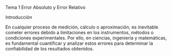 Tema 1 Error Absoluto y Error Relativo

Introducción

En cualquier proceso de medición, cálculo o aproximación, es inevitable cometer errores debido a limitaciones en los instrumentos, métodos o condiciones experimentales. Por ello, en ciencias, ingeniería y matemáticas, es fundamental cuantificar y analizar estos errores para determinar la confiabilidad de los resultados obtenidos.
